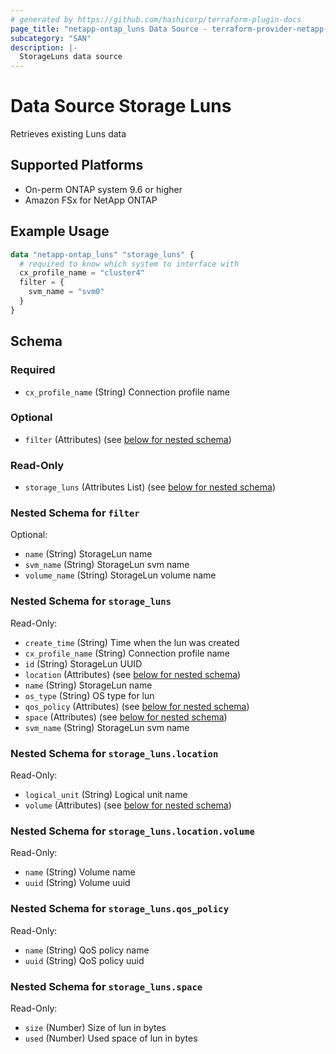 ```yaml
---
# generated by https://github.com/hashicorp/terraform-plugin-docs
page_title: "netapp-ontap_luns Data Source - terraform-provider-netapp-ontap"
subcategory: "SAN"
description: |-
  StorageLuns data source
---
```


# Data Source Storage Luns
Retrieves existing Luns data

## Supported Platforms
* On-perm ONTAP system 9.6 or higher
* Amazon FSx for NetApp ONTAP

## Example Usage
```terraform
data "netapp-ontap_luns" "storage_luns" {
  # required to know which system to interface with
  cx_profile_name = "cluster4"
  filter = {
    svm_name = "svm0"
  }
}
```

<!-- schema generated by tfplugindocs -->
## Schema

### Required

- `cx_profile_name` (String) Connection profile name

### Optional

- `filter` (Attributes) (see [below for nested schema](#nestedatt--filter))

### Read-Only

- `storage_luns` (Attributes List) (see [below for nested schema](#nestedatt--storage_luns))

<a id="nestedatt--filter"></a>
### Nested Schema for `filter`

Optional:

- `name` (String) StorageLun name
- `svm_name` (String) StorageLun svm name
- `volume_name` (String) StorageLun volume name


<a id="nestedatt--storage_luns"></a>
### Nested Schema for `storage_luns`

Read-Only:

- `create_time` (String) Time when the lun was created
- `cx_profile_name` (String) Connection profile name
- `id` (String) StorageLun UUID
- `location` (Attributes) (see [below for nested schema](#nestedatt--storage_luns--location))
- `name` (String) StorageLun name
- `os_type` (String) OS type for lun
- `qos_policy` (Attributes) (see [below for nested schema](#nestedatt--storage_luns--qos_policy))
- `space` (Attributes) (see [below for nested schema](#nestedatt--storage_luns--space))
- `svm_name` (String) StorageLun svm name

<a id="nestedatt--storage_luns--location"></a>
### Nested Schema for `storage_luns.location`

Read-Only:

- `logical_unit` (String) Logical unit name
- `volume` (Attributes) (see [below for nested schema](#nestedatt--storage_luns--location--volume))

<a id="nestedatt--storage_luns--location--volume"></a>
### Nested Schema for `storage_luns.location.volume`

Read-Only:

- `name` (String) Volume name
- `uuid` (String) Volume uuid



<a id="nestedatt--storage_luns--qos_policy"></a>
### Nested Schema for `storage_luns.qos_policy`

Read-Only:

- `name` (String) QoS policy name
- `uuid` (String) QoS policy uuid


<a id="nestedatt--storage_luns--space"></a>
### Nested Schema for `storage_luns.space`

Read-Only:

- `size` (Number) Size of lun in bytes
- `used` (Number) Used space of lun in bytes


